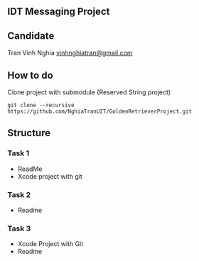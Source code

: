 
## IDT Messaging Project

## Candidate 
Tran Vinh Nghia
vinhnghiatran@gmail.com

## How to do
Clone project with submodule (Reserved String project)
```
git clone --recursive https://github.com/NghiaTranUIT/GoldenRetrieverProject.git
```

## Structure
### Task 1
+ ReadMe
+ Xcode project with git

### Task 2
+ Readme

### Task 3
+ Xcode Project with Git
+ Readme
